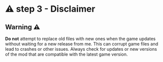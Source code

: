 # ⚠️ step 3 - Disclaimer

## Warning ⚠️

**Do not** attempt to replace old files with new ones when the game updates without waiting for a new release from me. This can corrupt game files and lead to crashes or other issues. Always check for updates or new versions of the mod that are compatible with the latest game version.
